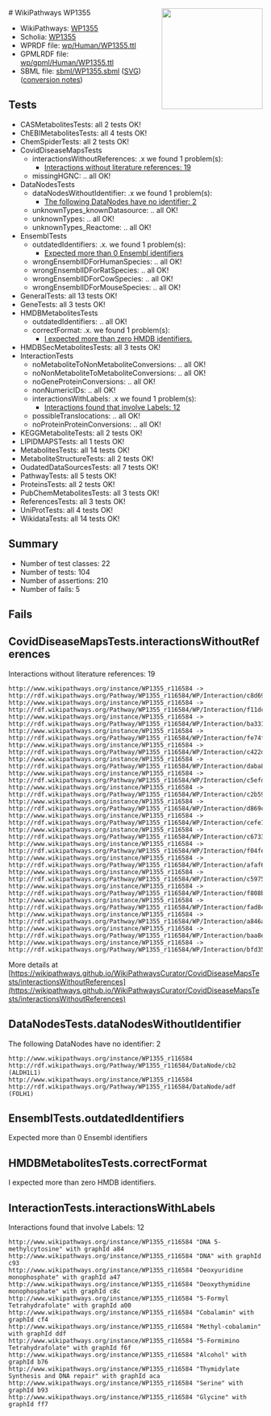 <img style="float: right; width: 200px" src="../logo.png" />
# WikiPathways WP1355

* WikiPathways: [WP1355](https://identifiers.org/wikipathways:WP1355)
* Scholia: [WP1355](https://scholia.toolforge.org/wikipathways/WP1355)
* WPRDF file: [wp/Human/WP1355.ttl](../wp/Human/WP1355.ttl)
* GPMLRDF file: [wp/gpml/Human/WP1355.ttl](../wp/gpml/Human/WP1355.ttl)
* SBML file: [sbml/WP1355.sbml](../sbml/WP1355.sbml) ([SVG](../sbml/WP1355.svg)) ([conversion notes](../sbml/WP1355.txt))

## Tests
* CASMetabolitesTests: all 2 tests OK!
* ChEBIMetabolitesTests: all 4 tests OK!
* ChemSpiderTests: all 2 tests OK!
* CovidDiseaseMapsTests
    * interactionsWithoutReferences: .x we found 1 problem(s):
        * [Interactions without literature references: 19](#9701ccea)
    * missingHGNC: .. all OK!
* DataNodesTests
    * dataNodesWithoutIdentifier: .x we found 1 problem(s):
        * [The following DataNodes have no identifier: 2](#d2d32fa1)
    * unknownTypes_knownDatasource: .. all OK!
    * unknownTypes: .. all OK!
    * unknownTypes_Reactome: .. all OK!
* EnsemblTests
    * outdatedIdentifiers: .x. we found 1 problem(s):
        * [Expected more than 0 Ensembl identifiers](#f44398b7)
    * wrongEnsemblIDForHumanSpecies: .. all OK!
    * wrongEnsemblIDForRatSpecies: .. all OK!
    * wrongEnsemblIDForCowSpecies: .. all OK!
    * wrongEnsemblIDForMouseSpecies: .. all OK!
* GeneralTests: all 13 tests OK!
* GeneTests: all 3 tests OK!
* HMDBMetabolitesTests
    * outdatedIdentifiers: .. all OK!
    * correctFormat: .x. we found 1 problem(s):
        * [I expected more than zero HMDB identifiers.](#ad154c1e)
* HMDBSecMetabolitesTests: all 3 tests OK!
* InteractionTests
    * noMetaboliteToNonMetaboliteConversions: .. all OK!
    * noNonMetaboliteToMetaboliteConversions: .. all OK!
    * noGeneProteinConversions: .. all OK!
    * nonNumericIDs: .. all OK!
    * interactionsWithLabels: .x we found 1 problem(s):
        * [Interactions found that involve Labels: 12](#fe97a8ba)
    * possibleTranslocations: .. all OK!
    * noProteinProteinConversions: .. all OK!
* KEGGMetaboliteTests: all 2 tests OK!
* LIPIDMAPSTests: all 1 tests OK!
* MetabolitesTests: all 14 tests OK!
* MetaboliteStructureTests: all 2 tests OK!
* OudatedDataSourcesTests: all 7 tests OK!
* PathwayTests: all 5 tests OK!
* ProteinsTests: all 2 tests OK!
* PubChemMetabolitesTests: all 3 tests OK!
* ReferencesTests: all 3 tests OK!
* UniProtTests: all 4 tests OK!
* WikidataTests: all 14 tests OK!


## Summary

* Number of test classes: 22
* Number of tests: 104
* Number of assertions: 210
* Number of fails: 5

## Fails

<a name="9701ccea" />

## CovidDiseaseMapsTests.interactionsWithoutReferences

Interactions without literature references: 19
```
http://www.wikipathways.org/instance/WP1355_r116584 -> http://rdf.wikipathways.org/Pathway/WP1355_r116584/WP/Interaction/c8d69
http://www.wikipathways.org/instance/WP1355_r116584 -> http://rdf.wikipathways.org/Pathway/WP1355_r116584/WP/Interaction/f11dc
http://www.wikipathways.org/instance/WP1355_r116584 -> http://rdf.wikipathways.org/Pathway/WP1355_r116584/WP/Interaction/ba331
http://www.wikipathways.org/instance/WP1355_r116584 -> http://rdf.wikipathways.org/Pathway/WP1355_r116584/WP/Interaction/fe74f
http://www.wikipathways.org/instance/WP1355_r116584 -> http://rdf.wikipathways.org/Pathway/WP1355_r116584/WP/Interaction/c422d
http://www.wikipathways.org/instance/WP1355_r116584 -> http://rdf.wikipathways.org/Pathway/WP1355_r116584/WP/Interaction/daba8
http://www.wikipathways.org/instance/WP1355_r116584 -> http://rdf.wikipathways.org/Pathway/WP1355_r116584/WP/Interaction/c5efd
http://www.wikipathways.org/instance/WP1355_r116584 -> http://rdf.wikipathways.org/Pathway/WP1355_r116584/WP/Interaction/c2b59
http://www.wikipathways.org/instance/WP1355_r116584 -> http://rdf.wikipathways.org/Pathway/WP1355_r116584/WP/Interaction/d869c
http://www.wikipathways.org/instance/WP1355_r116584 -> http://rdf.wikipathways.org/Pathway/WP1355_r116584/WP/Interaction/cefe1
http://www.wikipathways.org/instance/WP1355_r116584 -> http://rdf.wikipathways.org/Pathway/WP1355_r116584/WP/Interaction/c6733
http://www.wikipathways.org/instance/WP1355_r116584 -> http://rdf.wikipathways.org/Pathway/WP1355_r116584/WP/Interaction/f04fe
http://www.wikipathways.org/instance/WP1355_r116584 -> http://rdf.wikipathways.org/Pathway/WP1355_r116584/WP/Interaction/afaf6
http://www.wikipathways.org/instance/WP1355_r116584 -> http://rdf.wikipathways.org/Pathway/WP1355_r116584/WP/Interaction/c5975
http://www.wikipathways.org/instance/WP1355_r116584 -> http://rdf.wikipathways.org/Pathway/WP1355_r116584/WP/Interaction/f808b
http://www.wikipathways.org/instance/WP1355_r116584 -> http://rdf.wikipathways.org/Pathway/WP1355_r116584/WP/Interaction/fad8c
http://www.wikipathways.org/instance/WP1355_r116584 -> http://rdf.wikipathways.org/Pathway/WP1355_r116584/WP/Interaction/a846a
http://www.wikipathways.org/instance/WP1355_r116584 -> http://rdf.wikipathways.org/Pathway/WP1355_r116584/WP/Interaction/baa8e
http://www.wikipathways.org/instance/WP1355_r116584 -> http://rdf.wikipathways.org/Pathway/WP1355_r116584/WP/Interaction/bfd35
```

More details at [https://wikipathways.github.io/WikiPathwaysCurator/CovidDiseaseMapsTests/interactionsWithoutReferences](https://wikipathways.github.io/WikiPathwaysCurator/CovidDiseaseMapsTests/interactionsWithoutReferences)

<a name="d2d32fa1" />

## DataNodesTests.dataNodesWithoutIdentifier

The following DataNodes have no identifier: 2
```
http://www.wikipathways.org/instance/WP1355_r116584 http://rdf.wikipathways.org/Pathway/WP1355_r116584/DataNode/cb2 (ALDH1L1)
http://www.wikipathways.org/instance/WP1355_r116584 http://rdf.wikipathways.org/Pathway/WP1355_r116584/DataNode/adf (FOLH1)
```

<a name="f44398b7" />

## EnsemblTests.outdatedIdentifiers

Expected more than 0 Ensembl identifiers
<a name="ad154c1e" />

## HMDBMetabolitesTests.correctFormat

I expected more than zero HMDB identifiers.
<a name="fe97a8ba" />

## InteractionTests.interactionsWithLabels

Interactions found that involve Labels: 12
```
http://www.wikipathways.org/instance/WP1355_r116584 "DNA 5-methylcytosine" with graphId a84
http://www.wikipathways.org/instance/WP1355_r116584 "DNA" with graphId c93
http://www.wikipathways.org/instance/WP1355_r116584 "Deoxyuridine monophosphate" with graphId a47
http://www.wikipathways.org/instance/WP1355_r116584 "Deoxythymidine monophosphate" with graphId c8c
http://www.wikipathways.org/instance/WP1355_r116584 "5-Formyl Tetrahydrafolate" with graphId a00
http://www.wikipathways.org/instance/WP1355_r116584 "Cobalamin" with graphId cf4
http://www.wikipathways.org/instance/WP1355_r116584 "Methyl-cobalamin" with graphId ddf
http://www.wikipathways.org/instance/WP1355_r116584 "5-Formimino Tetrahydrafolate" with graphId f6f
http://www.wikipathways.org/instance/WP1355_r116584 "Alcohol" with graphId b76
http://www.wikipathways.org/instance/WP1355_r116584 "Thymidylate Synthesis and DNA repair" with graphId aca
http://www.wikipathways.org/instance/WP1355_r116584 "Serine" with graphId b93
http://www.wikipathways.org/instance/WP1355_r116584 "Glycine" with graphId ff7
```

